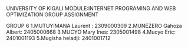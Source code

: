 UNIVERSITY OF KIGALI
MODULE:INTERNET PROGRAMING AND WEB OPTIMIZATION
GROUP ASSIGNMENT

GROUP 6
1.MUTUYIMANA Laurent : 2309000309
2.MUNEZERO Gahoza Albert: 2405000668
3.MUCYO Mary Ines: 2305001498
4.Mucyo Eric: 2401001193 
5.Mugisha heladji: 2401001712
